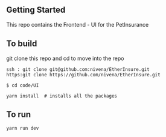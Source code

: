 ## Getting Started

This repo contains the Frontend - UI for the PetInsurance

## To build

git clone this repo and cd to move into the repo

```
ssh : git clone git@github.com:nivena/EtherInsure.git
https:git clone https://github.com/nivena/EtherInsure.git

$ cd code/UI
```

```
yarn install  # installs all the packages
```

## To run

```
yarn run dev
```
